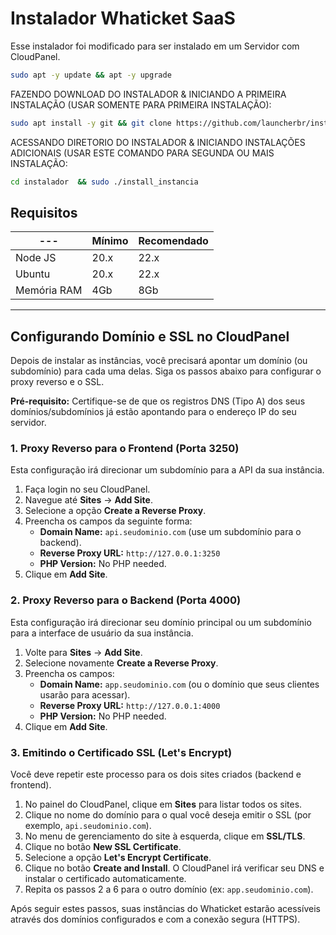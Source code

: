 # Instalador Whaticket SaaS

Esse instalador foi modificado para ser instalado em um Servidor com CloudPanel.

```bash
sudo apt -y update && apt -y upgrade
```

FAZENDO DOWNLOAD DO INSTALADOR & INICIANDO A PRIMEIRA INSTALAÇÃO (USAR SOMENTE PARA PRIMEIRA INSTALAÇÃO):

```bash
sudo apt install -y git && git clone https://github.com/launcherbr/instalador.git instalador && sudo chmod -R 777 instalador  && cd instalador  && sudo ./install_primaria
```

ACESSANDO DIRETORIO DO INSTALADOR & INICIANDO INSTALAÇÕES ADICIONAIS (USAR ESTE COMANDO PARA SEGUNDA OU MAIS INSTALAÇÃO:

```bash
cd instalador  && sudo ./install_instancia
```

## Requisitos

| --- | Mínimo | Recomendado |
| --- | --- | --- |
| Node JS | 20.x | 22.x |
| Ubuntu | 20.x | 22.x |
| Memória RAM | 4Gb | 8Gb |

-----

## Configurando Domínio e SSL no CloudPanel

Depois de instalar as instâncias, você precisará apontar um domínio (ou subdomínio) para cada uma delas. Siga os passos abaixo para configurar o proxy reverso e o SSL.

**Pré-requisito:** Certifique-se de que os registros DNS (Tipo A) dos seus domínios/subdomínios já estão apontando para o endereço IP do seu servidor.

### 1\. Proxy Reverso para o Frontend (Porta 3250)

Esta configuração irá direcionar um subdomínio para a API da sua instância.

1.  Faça login no seu CloudPanel.
2.  Navegue até **Sites** -\> **Add Site**.
3.  Selecione a opção **Create a Reverse Proxy**.
4.  Preencha os campos da seguinte forma:
      * **Domain Name:** `api.seudominio.com` (use um subdomínio para o backend).
      * **Reverse Proxy URL:** `http://127.0.0.1:3250`
      * **PHP Version:** No PHP needed.
5.  Clique em **Add Site**.

### 2\. Proxy Reverso para o Backend (Porta 4000)

Esta configuração irá direcionar seu domínio principal ou um subdomínio para a interface de usuário da sua instância.

1.  Volte para **Sites** -\> **Add Site**.
2.  Selecione novamente **Create a Reverse Proxy**.
3.  Preencha os campos:
      * **Domain Name:** `app.seudominio.com` (ou o domínio que seus clientes usarão para acessar).
      * **Reverse Proxy URL:** `http://127.0.0.1:4000`
      * **PHP Version:** No PHP needed.
4.  Clique em **Add Site**.

### 3\. Emitindo o Certificado SSL (Let's Encrypt)

Você deve repetir este processo para os dois sites criados (backend e frontend).

1.  No painel do CloudPanel, clique em **Sites** para listar todos os sites.
2.  Clique no nome do domínio para o qual você deseja emitir o SSL (por exemplo, `api.seudominio.com`).
3.  No menu de gerenciamento do site à esquerda, clique em **SSL/TLS**.
4.  Clique no botão **New SSL Certificate**.
5.  Selecione a opção **Let's Encrypt Certificate**.
6.  Clique no botão **Create and Install**. O CloudPanel irá verificar seu DNS e instalar o certificado automaticamente.
7.  Repita os passos 2 a 6 para o outro domínio (ex: `app.seudominio.com`).

Após seguir estes passos, suas instâncias do Whaticket estarão acessíveis através dos domínios configurados e com a conexão segura (HTTPS).
